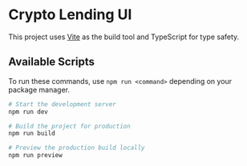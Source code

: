 # Crypto Lending UI

This project uses [Vite](https://vitejs.dev/) as the build tool and TypeScript for type safety.

## Available Scripts

To run these commands, use `npm run <command>` depending on your package manager.

```bash
# Start the development server
npm run dev
```

```bash
# Build the project for production
npm run build
```

```bash
# Preview the production build locally
npm run preview
```
